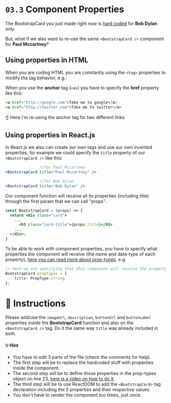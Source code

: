 # `03.3` Component Properties

The BootstrapCard you just made right now is [hard coded](https://www.quora.com/What-does-hard-coded-something-mean-in-computer-programming-context) for **Bob Dylan** only.

But, what if we also want to re-use the same `<BootstrapCard />` component for **Paul Mccartney**?

## Using properties in HTML

When you are coding HTML you are constantly using the `<tag>` properties to modify the tag behavior, e.g.:

When you use the **anchor** tag (`<a>`) you have to specify the **href** property like this:

```html
<a href="http://google.com">Take me to google</a>
<a href="http://twitter.com">Take me to twitter</a>
```

:point_up: Here I'm re-using the anchor tag for two different links

## Using properties in React.js

In React js we also can create our own tags and use our own invented properties, for example we could specify the `title` property of our `<BootstrapCard />` like this:

```jsx
               //for Paul Mccartney
<BootstrapCard title="Paul Mccartney" />

               //for Bob Dylan
<BootstrapCard title="Bob Dylan" />
```

Our component function will receive all its properties (including title) through the first param that we can call "props".

```jsx
const BootstrapCard = (props) => {
  return <div class="card">
    ...
      <h5 class="card-title">{props.title}</h5>
    ...
  </div>;
}
```

To be able to work with component properties, you have to specify what properties the component will receive (the name and data-type of each property), [here you can read more about prop-types](https://reactjs.org/docs/typechecking-with-proptypes.html). e.g:

```js
// here we are specifying that this component will receive the property "title" and it will be a string.
BootstrapCard.propTypes = {
	title: PropType.string
};
```

# :speech_balloon: Instructions

Please add/use the `imageUrl`, `description`, `buttonUrl` and `buttonLabel` properties inside the **BootstrapCard** function and also on the `<BootstrapCard />` tag. Do it the same way `title` was already included in both.

#### :bulb: Hint

- You have to edit 3 parts of the file (check the comments for help).
- The first step will be to replace the hardcoded stuff with properties inside the component.
- The second step will be to define those properties in the prop-types object on line 23, [here is a video on how to do it](https://www.youtube.com/watch?v=oty7VGcXK44).
- The third step will be to use ReactDOM to add the `<BootstrapCard>` tag declaration including the 5 properties and their respective values.
- You don't have to render the component too times, just once.
